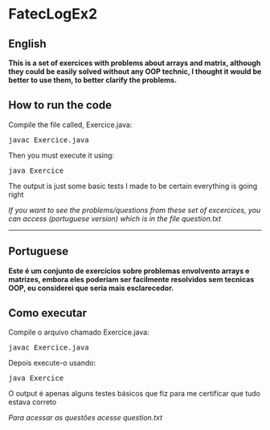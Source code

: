 # FatecLogEx2
<h2>English</h2>
<strong>This is a set of exercices with problems about arrays and matrix, although they could 
be easily solved without any OOP technic, I thought it would be better to use them, to better clarify the problems.</strong>

<h2>How to run the code</h2> 

<p>Compile the file called, Exercice.java:</p>
<pre>javac Exercice.java</pre>

<p>Then you must execute it using:</p>
<pre>java Exercice</pre>

<p>The output is just some basic tests I made to be certain everything is going right</p>

<p><em>If you want to see the problems/questions from these set of excercices, you can access (portuguese version)
which is in the file question.txt</em></p>
<hr>
<h2>Portuguese</h2>
<strong>Este é um conjunto de exercícios sobre problemas envolvento arrays e matrizes, embora eles poderiam ser 
facilmente resolvidos sem tecnicas OOP, eu considerei que seria mais esclarecedor.</strong>
<h2>Como executar</h2> 

<p>Compile o arquivo chamado Exercice.java: </p>
<pre>javac Exercice.java</pre>

<p>Depois execute-o usando: </p>
<pre>java Exercice</pre>

<p>O output é apenas alguns testes básicos que fiz para me certificar que tudo estava correto</p>
<p><em>Para acessar as questões acesse question.txt</em></p>
